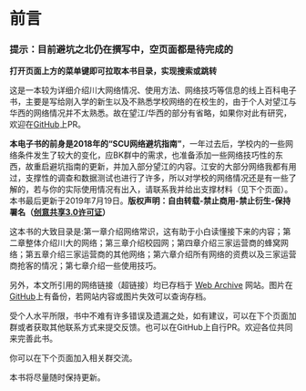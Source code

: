 # 前言

### 提示：目前避坑之北仍在撰写中，空页面都是待完成的

**打开页面上方的菜单键即可拉取本书目录，实现搜索或跳转**

这是一本较为详细介绍川大网络情况、使用方法、网络技巧等信息的线上百科电子书，主要是写给刚入学的新生以及不熟悉学校网络的在校生的，由于个人对望江与华西的网络情况并不太熟悉。故在望江/华西的部分有省略，如果你对此有研究，欢迎在[GitHub](https://github.com/syaoranwe/SCUNET)上PR。

**本电子书的前身是2018年的“SCU网络避坑指南”**，一年过去后，学校内的一些网络条件发生了较大的变化，应BK群中的需求，也准备添加一些网络技巧性的东西，故重启避坑指南的更新，并加入部分望江的内容。江安的大部分网络我都有用过，支撑性的调查和数据测试也进行了许多，所以对学校的网络情况还是有一些了解的，若与你的实际使用情况有出入，请联系我并给出支撑材料（见下个页面）。本书最后更新于2019年7月19日。**版权声明：自由转载-禁止商用-禁止衍生-保持署名（[创意共享3.0许可证](https://creativecommons.org/licenses/by-nc-nd/3.0/deed.zh)）**

这本书的大致目录是:第一章介绍网络常识，这有助于小白读懂接下来的内容；第二章整体介绍川大的网络；第三章介绍校园网；第四章介绍三家运营商的蜂窝网络；第五章介绍三家运营商的其他网络；第六章介绍所有网络的资费以及三家运营商抢客的情况；第七章介绍一些使用技巧。

另外，本文所引用的网络链接（超链接）均已存档于 [Web Archive](https://web.archive.org) 网站。图片在[GitHub](https://github.com/syaoranwe/SCUNET)上有备份，若网站内容或图片失效可以查询存档。

受个人水平所限，书中不难有许多错误及遗漏之处，如有建议，可以在下个页面加群或者获取其他联系方式来提交反馈。也可以在GitHub上自行PR。欢迎各位共同来完善此书。

你可以在下个页面加入相关群交流。

本书将尽量随时保持更新。
